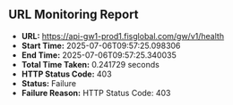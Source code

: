 ## URL Monitoring Report

- **URL:** https://api-gw1-prod1.fisglobal.com/gw/v1/health
- **Start Time:** 2025-07-06T09:57:25.098306
- **End Time:** 2025-07-06T09:57:25.340035
- **Total Time Taken:** 0.241729 seconds
- **HTTP Status Code:** 403
- **Status:** Failure
- **Failure Reason:** HTTP Status Code: 403
